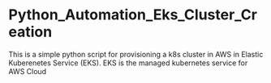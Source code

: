 # Python_Automation_Eks_Cluster_Creation

This is a simple python script for provisioning a k8s cluster in AWS in Elastic Kuberenetes Service (EKS). EKS is the managed kubernetes service for AWS Cloud
